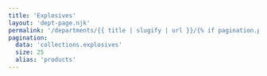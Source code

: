 ```yaml
---
title: 'Explosives'
layout: 'dept-page.njk'
permalink: '/departments/{{ title | slugify | url }}/{% if pagination.pageNumber > 0 %}{{pagination.pageNumber | plus: 1 }}/{% endif %}'
pagination:
  data: 'collections.explosives'
  size: 25
  alias: 'products'
---
```

